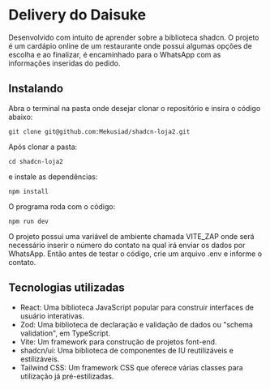 # Delivery do Daisuke

Desenvolvido com intuito de aprender sobre a biblioteca shadcn. O projeto é um cardápio online de um restaurante onde possui algumas opções de escolha e ao finalizar, é encaminhado para o WhatsApp com as informações inseridas do pedido.

## Instalando

Abra o terminal na pasta onde desejar clonar o repositório e insira o código abaixo:

```
git clone git@github.com:Mekusiad/shadcn-loja2.git
```

Após clonar a pasta:

```
cd shadcn-loja2
```

e instale as dependências:

```
npm install
```

O programa roda com o código:

```
npm run dev
```

O projeto possui uma variável de ambiente chamada VITE_ZAP onde será necessário inserir o número do contato na qual irá enviar os dados por WhatsApp. Então antes de testar o código, crie um arquivo .env e informe o contato.

## Tecnologias utilizadas

- React: Uma biblioteca JavaScript popular para construir interfaces de usuário interativas.
- Zod: Uma biblioteca de declaração e validação de dados ou "schema validation", em TypeScript.
- Vite: Um framework para construção de projetos font-end.
- shadcn/ui: Uma biblioteca de componentes de IU reutilizáveis e estilizáveis.
- Tailwind CSS: Um framework CSS que oferece várias classes para utilização já pré-estilizadas.
